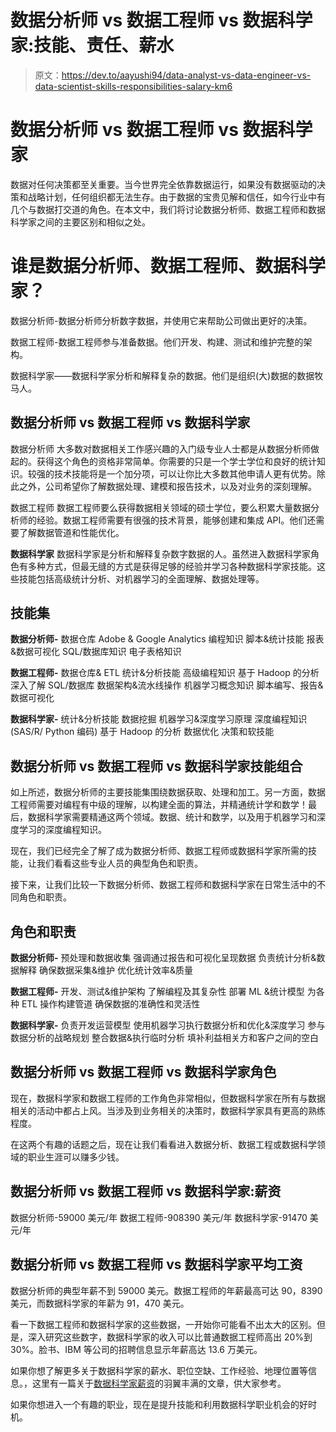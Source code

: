 # 数据分析师 vs 数据工程师 vs 数据科学家:技能、责任、薪水

> 原文：<https://dev.to/aayushi94/data-analyst-vs-data-engineer-vs-data-scientist-skills-responsibilities-salary-km6>

# 数据分析师 vs 数据工程师 vs 数据科学家

数据对任何决策都至关重要。当今世界完全依靠数据运行，如果没有数据驱动的决策和战略计划，任何组织都无法生存。由于数据的宝贵见解和信任，如今行业中有几个与数据打交道的角色。在本文中，我们将讨论数据分析师、数据工程师和数据科学家之间的主要区别和相似之处。

# 谁是数据分析师、数据工程师、数据科学家？

数据分析师-数据分析师分析数字数据，并使用它来帮助公司做出更好的决策。

数据工程师-数据工程师参与准备数据。他们开发、构建、测试和维护完整的架构。

数据科学家——数据科学家分析和解释复杂的数据。他们是组织(大)数据的数据牧马人。

## 数据分析师 vs 数据工程师 vs 数据科学家

数据分析师
大多数对数据相关工作感兴趣的入门级专业人士都是从数据分析师做起的。获得这个角色的资格非常简单。你需要的只是一个学士学位和良好的统计知识。较强的技术技能将是一个加分项，可以让你比大多数其他申请人更有优势。除此之外，公司希望你了解数据处理、建模和报告技术，以及对业务的深刻理解。

数据工程师
数据工程师要么获得数据相关领域的硕士学位，要么积累大量数据分析师的经验。数据工程师需要有很强的技术背景，能够创建和集成 API。他们还需要了解数据管道和性能优化。

**数据科学家**
数据科学家是分析和解释复杂数字数据的人。虽然进入数据科学家角色有多种方式，但最无缝的方式是获得足够的经验并学习各种数据科学家技能。这些技能包括高级统计分析、对机器学习的全面理解、数据处理等。

## 技能集

**数据分析师-**
数据仓库
Adobe & Google Analytics
编程知识
脚本&统计技能
报表&数据可视化
SQL/数据库知识
电子表格知识

**数据工程师-**
数据仓库& ETL 统计&分析技能
高级编程知识
基于 Hadoop 的分析
深入了解 SQL/数据库
数据架构&流水线操作
机器学习概念知识
脚本编写、报告&数据可视化

**数据科学家-**
统计&分析技能
数据挖掘
机器学习&深度学习原理
深度编程知识(SAS/R/ Python 编码)
基于 Hadoop 的分析
数据优化
决策和软技能

## 数据分析师 vs 数据工程师 vs 数据科学家技能组合

如上所述，数据分析师的主要技能集围绕数据获取、处理和加工。另一方面，数据工程师需要对编程有中级的理解，以构建全面的算法，并精通统计学和数学！最后，数据科学家需要精通这两个领域。数据、统计和数学，以及用于机器学习和深度学习的深度编程知识。

现在，我们已经完全了解了成为数据分析师、数据工程师或数据科学家所需的技能，让我们看看这些专业人员的典型角色和职责。

接下来，让我们比较一下数据分析师、数据工程师和数据科学家在日常生活中的不同角色和职责。

## 角色和职责

**数据分析师-**
预处理和数据收集
强调通过报告和可视化呈现数据
负责统计分析&数据解释
确保数据采集&维护
优化统计效率&质量

**数据工程师-**
开发、测试&维护架构
了解编程及其复杂性
部署 ML &统计模型
为各种 ETL 操作构建管道
确保数据的准确性和灵活性

**数据科学家-**
负责开发运营模型
使用机器学习执行数据分析和优化&深度学习
参与数据分析的战略规划
整合数据&执行临时分析
填补利益相关方和客户之间的空白

## 数据分析师 vs 数据工程师 vs 数据科学家角色

现在，数据科学家和数据工程师的工作角色非常相似，但数据科学家在所有与数据相关的活动中都占上风。当涉及到业务相关的决策时，数据科学家具有更高的熟练程度。

在这两个有趣的话题之后，现在让我们看看进入数据分析、数据工程或数据科学领域的职业生涯可以赚多少钱。

## 数据分析师 vs 数据工程师 vs 数据科学家:薪资

数据分析师-59000 美元/年
数据工程师-908390 美元/年
数据科学家-91470 美元/年

## 数据分析师 vs 数据工程师 vs 数据科学家平均工资

数据分析师的典型年薪不到 59000 美元。数据工程师的年薪最高可达 90，8390 美元，而数据科学家的年薪为 91，470 美元。

看一下数据工程师和数据科学家的这些数据，一开始你可能看不出太大的区别。但是，深入研究这些数字，数据科学家的收入可以比普通数据工程师高出 20%到 30%。脸书、IBM 等公司的招聘信息显示年薪高达 13.6 万美元。

如果你想了解更多关于数据科学家的薪水、职位空缺、工作经验、地理位置等信息。，这里有一篇关于[数据科学家薪资](https://www.edureka.co/blog/data-scientist-salary/)的羽翼丰满的文章，供大家参考。

如果你想进入一个有趣的职业，现在是提升技能和利用数据科学职业机会的好时机。